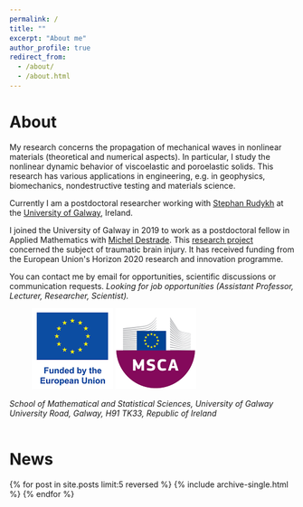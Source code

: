 ```yaml
---
permalink: /
title: ""
excerpt: "About me"
author_profile: true
redirect_from: 
  - /about/
  - /about.html
---
```


About
======

My research concerns the propagation of mechanical waves in nonlinear materials (theoretical and numerical aspects). In particular, I study the nonlinear dynamic behavior of viscoelastic and poroelastic solids. This research has various applications in engineering, e.g. in geophysics, biomechanics, nondestructive testing and materials science.

Currently I am a postdoctoral researcher working with [Stephan Rudykh](https://scholar.google.com/citations?user=gGiZAKUAAAAJ) at the [University of Galway](https://www.universityofgalway.ie/science-engineering/school-of-maths/staff-profiles/academic/haroldberjamin/), Ireland.

I joined the University of Galway in 2019 to work as a postdoctoral fellow in Applied Mathematics with [Michel Destrade](https://www.universityofgalway.ie/science-engineering/school-of-maths/staff-profiles/academic/micheldestrade/). This [research project](https://cordis.europa.eu/project/id/101023950) concerned the subject of traumatic brain injury. It has received funding from the European Union's Horizon 2020 research and innovation programme.

You can contact me by email for opportunities, scientific discussions or communication requests. <em> Looking for job opportunities (Assistant Professor, Lecturer, Researcher, Scientist). </em>

<figure>
  <img src='/images/Logo_EU_V.png' width="143" height="143" alt="EU emblem">
  <img src='/images/Logo_MC.png' width="143" height="143" alt="MSCA logo">
</figure>

<address>
School of Mathematical and Statistical Sciences, University of Galway<br>
University Road, Galway, H91 TK33, Republic of Ireland
</address><br>

News
======

{% for post in site.posts limit:5 reversed %}
  {% include archive-single.html %}
{% endfor %}